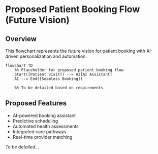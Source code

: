 # Proposed Patient Booking Flow (Future Vision)

## Overview
This flowchart represents the future vision for patient booking with AI-driven personalization and automation.

```mermaid
flowchart TD
    %% Placeholder for proposed patient booking flow
    Start([Patient Visit]) --> AI[AI Assistant]
    AI --> End([Seamless Booking])
    
    %% To be detailed based on requirements
```

## Proposed Features
- AI-powered booking assistant
- Predictive scheduling
- Automated health assessments
- Integrated care pathways
- Real-time provider matching

*To be detailed...*